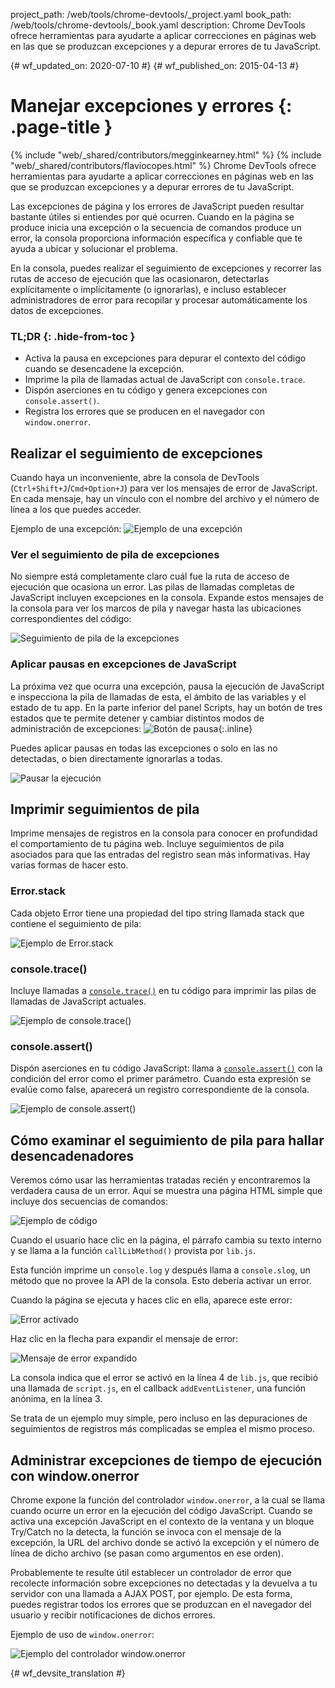 project_path: /web/tools/chrome-devtools/_project.yaml
book_path: /web/tools/chrome-devtools/_book.yaml
description: Chrome DevTools ofrece herramientas para ayudarte a aplicar correcciones en páginas web en las que se produzcan excepciones y a depurar errores de tu JavaScript.

{# wf_updated_on: 2020-07-10 #}
{# wf_published_on: 2015-04-13 #}

# Manejar excepciones y errores {: .page-title }

{% include "web/_shared/contributors/megginkearney.html" %}
{% include "web/_shared/contributors/flaviocopes.html" %}
Chrome DevTools ofrece herramientas para ayudarte a aplicar correcciones en páginas web en las que se produzcan excepciones y a depurar errores de tu JavaScript.

Las excepciones de página y los errores de JavaScript pueden resultar bastante útiles si entiendes por qué ocurren. Cuando en la página se produce inicia una excepción o la secuencia de comandos produce un error, la consola proporciona información específica y confiable que te ayuda a ubicar y solucionar el problema. 

En la consola, puedes realizar el seguimiento de excepciones y recorrer las rutas de acceso de ejecución que las ocasionaron, detectarlas explícitamente o implícitamente (o ignorarlas), e incluso establecer administradores de error para recopilar y procesar automáticamente los datos de excepciones.


### TL;DR {: .hide-from-toc }
- Activa la pausa en excepciones para depurar el contexto del código cuando se desencadene la excepción.
- Imprime la pila de llamadas actual de JavaScript con <code>console.trace</code>.
- Dispón aserciones en tu código y genera excepciones con <code>console.assert()</code>.
- Registra los errores que se producen en el navegador con <code>window.onerror</code>.


## Realizar el seguimiento de excepciones

Cuando haya un inconveniente, abre la consola de DevTools (`Ctrl+Shift+J`/`Cmd+Option+J`) para ver los mensajes de error de JavaScript.
En cada mensaje, hay un vínculo con el nombre del archivo y el número de línea a los que puedes acceder.

Ejemplo de una excepción:
![Ejemplo de una excepción](images/track-exceptions-tracking-exceptions.jpg)

### Ver el seguimiento de pila de excepciones

No siempre está completamente claro cuál fue la ruta de acceso de ejecución que ocasiona un error.
Las pilas de llamadas completas de JavaScript incluyen excepciones en la consola.
Expande estos mensajes de la consola para ver los marcos de pila y navegar hasta las ubicaciones correspondientes del código:

![Seguimiento de pila de la excepciones](images/track-exceptions-exception-stack-trace.jpg)

### Aplicar pausas en excepciones de JavaScript

La próxima vez que ocurra una excepción,
pausa la ejecución de JavaScript e inspecciona la pila de llamadas de esta,
el ámbito de las variables y el estado de tu app.
En la parte inferior del panel Scripts, hay un botón de tres estados que te permite detener y cambiar distintos modos de administración de excepciones: ![Botón de pausa](images/track-exceptions-pause-gray.png){:.inline}

Puedes aplicar pausas en todas las excepciones o solo en las no detectadas, o bien directamente ignorarlas a todas.

![Pausar la ejecución](images/track-exceptions-pause-execution.jpg)

## Imprimir seguimientos de pila

Imprime mensajes
de registros en la consola para conocer en profundidad el comportamiento de tu página web.
Incluye seguimientos de pila asociados para que las entradas del registro sean más informativas. Hay varias formas de hacer esto.

### Error.stack
Cada objeto Error tiene una propiedad del tipo string llamada stack que contiene el seguimiento de pila:

![Ejemplo de Error.stack](images/track-exceptions-error-stack.jpg)

### console.trace()

Incluye llamadas a [`console.trace()`](./console-reference#consoletraceobject) en tu código para imprimir las pilas de llamadas de JavaScript actuales.

![Ejemplo de console.trace()](images/track-exceptions-console-trace.jpg)

### console.assert()

Dispón aserciones en tu código JavaScript: llama a [`console.assert()`](./console-reference#consoleassertexpression-object)
con la condición del error como el primer parámetro.
Cuando esta expresión se evalúe como false,
aparecerá un registro correspondiente de la consola.

![Ejemplo de console.assert()](images/track-exceptions-console-assert.jpg)

## Cómo examinar el seguimiento de pila para hallar desencadenadores

Veremos cómo usar las herramientas tratadas recién
y encontraremos la verdadera causa de un error.
Aquí se muestra una página HTML simple que incluye dos secuencias de comandos:

![Ejemplo de código](images/track-exceptions-example-code.png)

Cuando el usuario hace clic en la página,
el párrafo cambia su texto interno
y se llama a la función `callLibMethod()` provista por `lib.js`.

Esta función imprime un `console.log`
y después llama a `console.slog`,
un método que no provee la API de la consola.
Esto debería activar un error.

Cuando la página se ejecuta y haces clic en ella,
aparece este error:

![Error activado](images/track-exceptions-example-error-triggered.png)

Haz clic en la flecha para expandir el mensaje de error:

![Mensaje de error expandido](images/track-exceptions-example-error-message-expanded.png)

La consola indica que el error se activó en la línea 4 de `lib.js`,
que recibió una llamada de `script.js`, en el callback `addEventListener`,
una función anónima, en la línea 3.

Se trata de un ejemplo muy simple,
pero incluso en las depuraciones de seguimientos de registros más complicadas se emplea el mismo proceso.

## Administrar excepciones de tiempo de ejecución con window.onerror

Chrome expone la función del controlador `window.onerror`,
a la cual se llama cuando ocurre un error en la ejecución del código JavaScript.
Cuando se activa una excepción JavaScript en el contexto de la ventana y
un bloque Try/Catch no la detecta,
la función se invoca con el mensaje de la excepción,
la URL del archivo donde se activó la excepción
y el número de línea de dicho archivo
(se pasan como argumentos en ese orden).

Probablemente te resulte útil establecer un controlador de error que recolecte información sobre excepciones no detectadas y la devuelva a tu servidor con una llamada a AJAX POST, por ejemplo. De esta forma, puedes registrar todos los errores que se produzcan en el navegador del usuario y recibir notificaciones de dichos errores.

Ejemplo de uso de `window.onerror`:

![Ejemplo del controlador window.onerror](images/runtime-exceptions-window-onerror.jpg)




{# wf_devsite_translation #}
